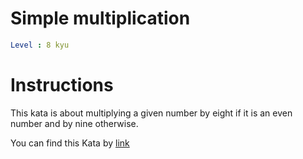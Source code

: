 # Simple multiplication

```yaml
Level : 8 kyu
```

# Instructions
This kata is about multiplying a given number by eight if it is an even number and by nine otherwise.

You can find this Kata by [link](https://www.codewars.com/kata/583710ccaa6717322c000105/train/scala)